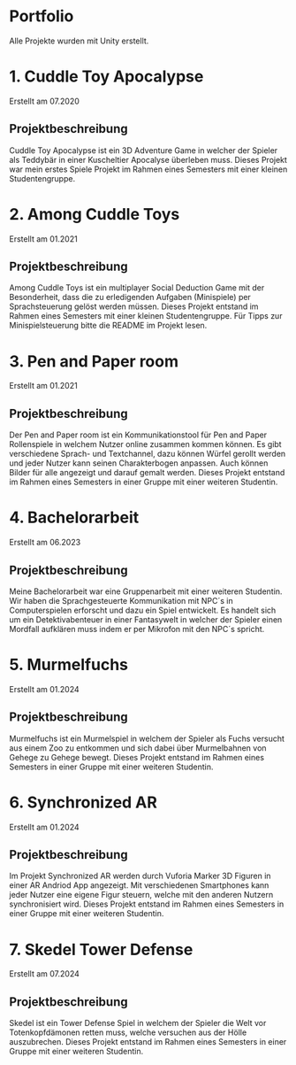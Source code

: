 # Portfolio
Alle Projekte wurden mit Unity erstellt.


# 1. Cuddle Toy Apocalypse

Erstellt am 07.2020

## Projektbeschreibung
Cuddle Toy Apocalypse ist ein 3D Adventure Game in welcher der Spieler als Teddybär in einer Kuscheltier Apocalyse überleben muss. Dieses Projekt war mein erstes Spiele Projekt im Rahmen eines Semesters mit einer kleinen Studentengruppe.


# 2. Among Cuddle Toys

Erstellt am  01.2021

## Projektbeschreibung
Among Cuddle Toys ist ein multiplayer Social Deduction Game mit der Besonderheit, dass die zu erledigenden Aufgaben (Minispiele) per Sprachsteuerung gelöst werden müssen. Dieses Projekt entstand im Rahmen eines Semesters mit einer kleinen Studentengruppe. 
Für Tipps zur Minispielsteuerung bitte die README im Projekt lesen.


# 3. Pen and Paper room

Erstellt am  01.2021

## Projektbeschreibung
Der Pen and Paper room ist ein Kommunikationstool für Pen and Paper Rollenspiele in welchem Nutzer online zusammen kommen können. Es gibt verschiedene Sprach- und Textchannel, dazu können Würfel gerollt werden und jeder Nutzer kann seinen Charakterbogen anpassen. Auch können Bilder für alle angezeigt und darauf gemalt werden. Dieses Projekt entstand im Rahmen eines Semesters in einer Gruppe mit einer weiteren Studentin.


# 4. Bachelorarbeit

Erstellt am  06.2023

## Projektbeschreibung
Meine Bachelorarbeit war eine Gruppenarbeit mit einer weiteren Studentin. Wir haben die Sprachgesteuerte Kommunikation mit NPC´s in Computerspielen erforscht und dazu ein Spiel entwickelt. Es handelt sich um ein Detektivabenteuer in einer Fantasywelt in welcher der Spieler einen Mordfall aufklären muss indem er per Mikrofon mit den NPC´s spricht.


# 5. Murmelfuchs

Erstellt am  01.2024

## Projektbeschreibung
Murmelfuchs ist ein Murmelspiel in welchem der Spieler als Fuchs versucht aus einem Zoo zu entkommen und sich dabei über Murmelbahnen von Gehege zu Gehege bewegt. Dieses Projekt entstand im Rahmen eines Semesters in einer Gruppe mit einer weiteren Studentin.


# 6. Synchronized AR

Erstellt am  01.2024

## Projektbeschreibung
Im Projekt Synchronized AR werden durch Vuforia Marker 3D Figuren in einer AR Andriod App angezeigt. Mit verschiedenen Smartphones kann jeder Nutzer eine eigene Figur steuern, welche mit den anderen Nutzern synchronisiert wird. Dieses Projekt entstand im Rahmen eines Semesters in einer Gruppe mit einer weiteren Studentin.


# 7. Skedel Tower Defense

Erstellt am  07.2024

## Projektbeschreibung
Skedel ist ein Tower Defense Spiel in welchem der Spieler die Welt vor Totenkopfdämonen retten muss, welche versuchen aus der Hölle auszubrechen. Dieses Projekt entstand im Rahmen eines Semesters in einer Gruppe mit einer weiteren Studentin.
